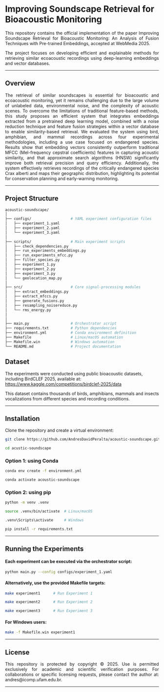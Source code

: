 # Improving Soundscape Retrieval for Bioacoustic Monitoring

<p align="justify">
This repository contains the official implementation of the paper Improving Soundscape Retrieval for Bioacoustic Monitoring: An  Analysis of Fusion Techniques with Pre-trained Embeddings, accepted at WebMedia 2025.
</p>
<p align="justify">
The project focuses on developing efficient and explainable methods for retrieving similar ecoacoustic recordings using deep-learning embeddings and vector databases.
</p>

---

##  Overview

<p align="justify">
The retrieval of similar soundscapes is essential for bioacoustic and ecoacoustic monitoring, yet it remains challenging due to the large volume of unlabeled data, environmental noise, and the complexity of acoustic scenes.  To overcome the limitations of traditional feature-based methods, this study  proposes an efficient system that integrates embeddings extracted from a pretrained deep learning model, combined with a noise reduction technique and feature fusion strategies within a vector database to enable similarity-based retrieval.  We evaluated the system using bird, amphibian, and mammal recordings across four experimental methodologies, including a use case focused on endangered species. Results show that embedding vectors consistently outperform traditional MFCC (Mel-frequency cepstral coefficients) features in capturing acoustic similarity, and that approximate search algorithms (HNSW) significantly improve both retrieval precision and query efficiency. Additionally, the system effectively retrieves recordings of the critically endangered species Crax alberti and maps their geographic distribution, highlighting its potential for conservation planning and early-warning monitoring.
</p>

---

##  Project Structure

```bash
acoustic-soundscape/
│
├── configs/                  # YAML experiment configuration files
│   ├── experiment_1.yaml
│   ├── experiment_2.yaml
│   └── experiment_3.yaml
│
├── scripts/                  # Main experiment scripts
│   ├── check_dependencies.py
│   ├── run_experiments_embeddings.py
│   ├── run_experiments_mfcc.py
│   ├── filter_species.py
│   ├── experiment_1.py
│   ├── experiment_2.py
│   ├── experiment_3.py
│   └── geolocation_map.py
│
├── src/                      # Core signal-processing modules
│   ├── extract_embeddings.py
│   ├── extract_mfccs.py
│   ├── generate_fusions.py
│   ├── resampling_noisereduce.py
│   └── rms_energy.py
│
│
├── main.py                   # Orchestrator script 
├── requirements.txt          # Python dependencies
├── environment.yml           # Conda environment definition
├── Makefile                  # Linux/macOS automation
├── Makefile.win              # Windows automation
└── README.md                 # Project documentation
```

## Dataset

The experiments were conducted using public bioacoustic datasets, including BirdCLEF 2025, available at: https://www.kaggle.com/competitions/birdclef-2025/data 
<p align="justify"> This dataset contains thousands of birds, amphibians, mammals and insects vocalizations from different species and recording conditions. </p>

---


## Installation

Clone the repository and create a virtual environment: 
```bash
git clone https://github.com/AndresDavidPeralta/acoustic-soundscape.git
```
```bash
cd acustic-soundscape
```

### Option 1: using Conda

```bash
conda env create -f environment.yml
```
```bash
conda activate acoustic-soundscape
```

### Option 2: using pip

```bash
python -m venv .venv
```
```bash
source .venv/bin/activate  # Linux/macOS
```
```bash
.venv\Scripts\activate     # Windows
```
```bash
pip install -r requirements.txt
```
---

## Running the Experiments

#### Each experiment can be executed via the orchestrator script: 

```bash
python main.py --config configs/experiment_1.yaml
```

#### Alternatively, use the provided Makefile targets:


```bash
make experiment1      # Run Experiment 1
```
```bash
make experiment2      # Run Experiment 2
```
```bash
make experiment3      # Run Experiment 3
```
 
#### For Windows users:

```bash
make -f Makefile.win experiment1
```
--- 


## License

<p align="justify"> This repository is protected by copyright © 2025. Use is permitted exclusively for academic and scientific verification purposes. For collaborations or specific licensing requests, please contact the author at: andres@icomp.ufam.edu.br. </p>

---




